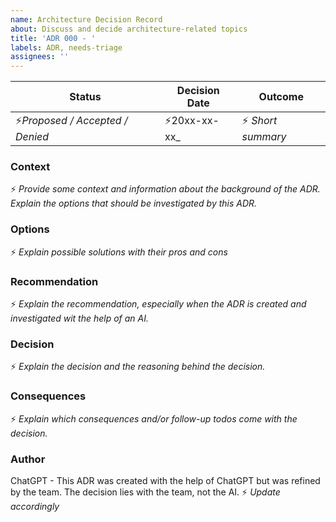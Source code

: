 ```yaml
---
name: Architecture Decision Record
about: Discuss and decide architecture-related topics
title: 'ADR 000 - '
labels: ADR, needs-triage
assignees: ''
---
```


| Status                              | Decision Date       | Outcome               |
|-------------------------------------|---------------------|-----------------------|
| :zap:_Proposed / Accepted / Denied_ | :zap:20xx-xx-xx_    | :zap: _Short summary_ |

### Context
:zap: _Provide some context and information about the background of the ADR. Explain the options that should be investigated by this ADR._

### Options
:zap: _Explain possible solutions with their pros and cons_

### Recommendation
:zap: _Explain the recommendation, especially when the ADR is created and investigated wit the help of an AI._

### Decision
:zap: _Explain the decision and the reasoning behind the decision._

### Consequences
:zap: _Explain which consequences and/or follow-up todos come with the decision._

### Author
ChatGPT - This ADR was created with the help of ChatGPT but was refined by the team. The decision lies with the team, not the AI. :zap: _Update accordingly_
